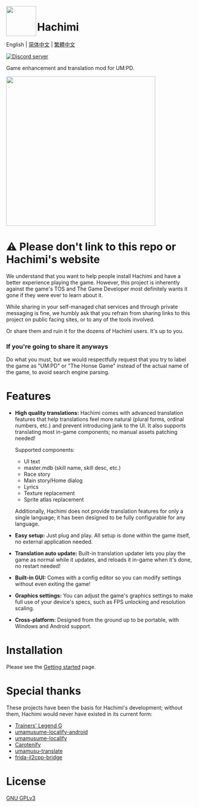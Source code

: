 <img align="left" width="80" height="80" src="assets/icon.png">

# Hachimi

English | [简体中文](README-zh_cn.md) | [繁體中文](README-zh_tw.md)

[![Discord server](https://dcbadge.limes.pink/api/server/https://discord.gg/BVEt5FcxEn)](https://discord.gg/BVEt5FcxEn)

Game enhancement and translation mod for UM:PD.

<img height="400" src="assets/screenshot.jpg">

# ⚠️ Please don't link to this repo or Hachimi's website
We understand that you want to help people install Hachimi and have a better experience playing the game. However, this project is inherently against the game's TOS and The Game Developer most definitely wants it gone if they were ever to learn about it.

While sharing in your self-managed chat services and through private messaging is fine, we humbly ask that you refrain from sharing links to this project on public facing sites, or to any of the tools involved.

Or share them and ruin it for the dozens of Hachimi users. It's up to you.

### If you're going to share it anyways
Do what you must, but we would respectfully request that you try to label the game as "UM:PD" or "The Honse Game" instead of the actual name of the game, to avoid search engine parsing.

# Features
- **High quality translations:** Hachimi comes with advanced translation features that help translations feel more natural (plural forms, ordinal numbers, etc.) and prevent introducing jank to the UI. It also supports translating most in-game components; no manual assets patching needed!

    Supported components:
    - UI text
    - master.mdb (skill name, skill desc, etc.)
    - Race story
    - Main story/Home dialog
    - Lyrics
    - Texture replacement
    - Sprite atlas replacement

    Additionally, Hachimi does not provide translation features for only a single language; it has been designed to be fully configurable for any language.

- **Easy setup:** Just plug and play. All setup is done within the game itself, no external application needed.
- **Translation auto update:** Built-in translation updater lets you play the game as normal while it updates, and reloads it in-game when it's done, no restart needed!
- **Built-in GUI:** Comes with a config editor so you can modify settings without even exiting the game!
- **Graphics settings:** You can adjust the game's graphics settings to make full use of your device's specs, such as FPS unlocking and resolution scaling.
- **Cross-platform:** Designed from the ground up to be portable, with Windows and Android support.

# Installation
Please see the [Getting started](https://hachimi.leadrdrk.com/docs/hachimi/getting-started.html) page.

# Special thanks
These projects have been the basis for Hachimi's development; without them, Hachimi would never have existed in its current form:

- [Trainers' Legend G](https://github.com/MinamiChiwa/Trainers-Legend-G)
- [umamusume-localify-android](https://github.com/Kimjio/umamusume-localify-android)
- [umamusume-localify](https://github.com/GEEKiDoS/umamusume-localify)
- [Carotenify](https://github.com/KevinVG207/Uma-Carotenify)
- [umamusu-translate](https://github.com/noccu/umamusu-translate)
- [frida-il2cpp-bridge](https://github.com/vfsfitvnm/frida-il2cpp-bridge)

# License
[GNU GPLv3](LICENSE)
